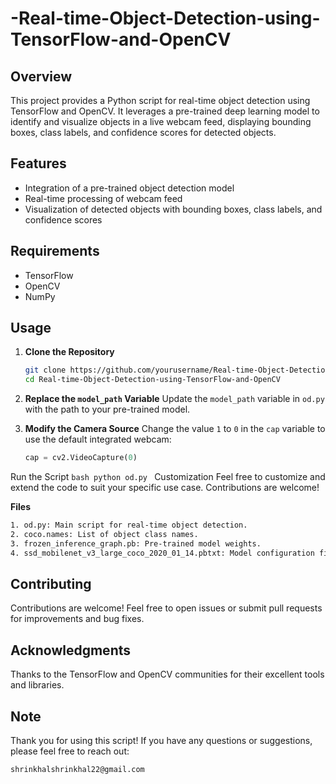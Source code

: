 # -Real-time-Object-Detection-using-TensorFlow-and-OpenCV



## Overview

This project provides a Python script for real-time object detection using TensorFlow and OpenCV. It leverages a pre-trained deep learning model to identify and visualize objects in a live webcam feed, displaying bounding boxes, class labels, and confidence scores for detected objects.

## Features

- Integration of a pre-trained object detection model
- Real-time processing of webcam feed
- Visualization of detected objects with bounding boxes, class labels, and confidence scores

## Requirements

- TensorFlow
- OpenCV
- NumPy

## Usage

1. **Clone the Repository**
    ```bash
    git clone https://github.com/yourusername/Real-time-Object-Detection-using-TensorFlow-and-OpenCV.git
    cd Real-time-Object-Detection-using-TensorFlow-and-OpenCV
    ```

2. **Replace the `model_path` Variable**
   Update the `model_path` variable in `od.py` with the path to your pre-trained model.

3. **Modify the Camera Source**
   Change the value `1` to `0` in the `cap` variable to use the default integrated webcam:
   ```python
   cap = cv2.VideoCapture(0)


Run the Script
    ```bash
       python od.py
    ```
Customization
Feel free to customize and extend the code to suit your specific use case. Contributions are welcome!

**Files**

```bash
1. od.py: Main script for real-time object detection.
2. coco.names: List of object class names.
3. frozen_inference_graph.pb: Pre-trained model weights.
4. ssd_mobilenet_v3_large_coco_2020_01_14.pbtxt: Model configuration file.
```

## Contributing
Contributions are welcome! Feel free to open issues or submit pull requests for improvements and bug fixes.

## Acknowledgments
Thanks to the TensorFlow and OpenCV communities for their excellent tools and libraries.

## Note
Thank you for using this script! If you have any questions or suggestions, please feel free to reach out:
```bash
shrinkhalshrinkhal22@gmail.com
```
